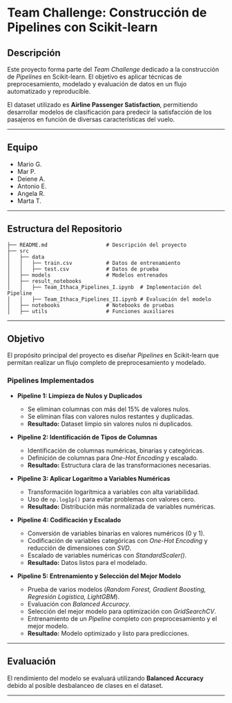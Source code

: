 # **Team Challenge: Construcción de Pipelines con Scikit-learn**

## **Descripción**
Este proyecto forma parte del *Team Challenge* dedicado a la construcción de *Pipelines* en Scikit-learn. El objetivo es aplicar técnicas de preprocesamiento, modelado y evaluación de datos en un flujo automatizado y reproducible.

El dataset utilizado es **Airline Passenger Satisfaction**, permitiendo desarrollar modelos de clasificación para predecir la satisfacción de los pasajeros en función de diversas características del vuelo.

---

## **Equipo**
- Mario G.
- Mar P.
- Deiene A.
- Antonio E.
- Angela R.
- Marta T.

---

## **Estructura del Repositorio**

```
├── README.md                   # Descripción del proyecto
├── src
│   ├── data
│   │   ├── train.csv           # Datos de entrenamiento
│   │   ├── test.csv            # Datos de prueba
│   ├── models                  # Modelos entrenados
│   ├── result_notebooks
│   │   ├── Team_Ithaca_Pipelines_I.ipynb  # Implementación del Pipeline
│   │   ├── Team_Ithaca_Pipelines_II.ipynb # Evaluación del modelo
│   ├── notebooks               # Notebooks de pruebas
│   ├── utils                   # Funciones auxiliares
```

---

## **Objetivo**
El propósito principal del proyecto es diseñar *Pipelines* en Scikit-learn que permitan realizar un flujo completo de preprocesamiento y modelado. 

### **Pipelines Implementados**

- **Pipeline 1: Limpieza de Nulos y Duplicados**
  - Se eliminan columnas con más del 15% de valores nulos.
  - Se eliminan filas con valores nulos restantes y duplicadas.
  - **Resultado:** Dataset limpio sin valores nulos ni duplicados.

- **Pipeline 2: Identificación de Tipos de Columnas**
  - Identificación de columnas numéricas, binarias y categóricas.
  - Definición de columnas para *One-Hot Encoding* y escalado.
  - **Resultado:** Estructura clara de las transformaciones necesarias.

- **Pipeline 3: Aplicar Logaritmo a Variables Numéricas**
  - Transformación logarítmica a variables con alta variabilidad.
  - Uso de `np.log1p()` para evitar problemas con valores cero.
  - **Resultado:** Distribución más normalizada de variables numéricas.

- **Pipeline 4: Codificación y Escalado**
  - Conversión de variables binarias en valores numéricos (0 y 1).
  - Codificación de variables categóricas con *One-Hot Encoding* y reducción de dimensiones con *SVD*.
  - Escalado de variables numéricas con *StandardScaler()*.
  - **Resultado:** Datos listos para el modelado.

- **Pipeline 5: Entrenamiento y Selección del Mejor Modelo**
  - Prueba de varios modelos (*Random Forest, Gradient Boosting, Regresión Logística, LightGBM*).
  - Evaluación con *Balanced Accuracy*.
  - Selección del mejor modelo para optimización con *GridSearchCV*.
  - Entrenamiento de un *Pipeline* completo con preprocesamiento y el mejor modelo.
  - **Resultado:** Modelo optimizado y listo para predicciones.

---

## **Evaluación**
El rendimiento del modelo se evaluará utilizando **Balanced Accuracy** debido al posible desbalanceo de clases en el dataset.

---

